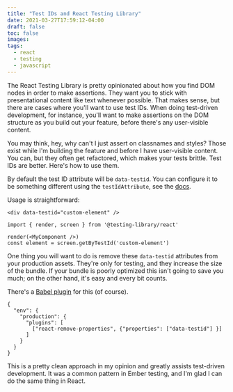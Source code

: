 ```yaml
---
title: "Test IDs and React Testing Library"
date: 2021-03-27T17:59:12-04:00
draft: false
toc: false
images:
tags: 
  - react
  - testing
  - javascript
---
```


The React Testing Library is pretty opinionated about how you find DOM nodes in order to make assertions. They want you to stick with presentational content like text whenever possible. That makes sense, but there are cases where you'll want to use test IDs. When doing test-driven development, for instance, you'll want to make assertions on the DOM structure as you build out your feature, before there's any user-visible content.

You may think, hey, why can't I just assert on classnames and styles? Those exist while I'm building the feature and before I have user-visible content. You can, but they often get refactored, which makes your tests brittle. Test IDs are better. Here's how to use them.

By default the test ID attribute will be `data-testid`. You can configure it to be something different using the `testIdAttribute`, see the [docs](https://testing-library.com/docs/dom-testing-library/api-configuration/).

Usage is straightforward:

```
<div data-testid="custom-element" />
```

```
import { render, screen } from '@testing-library/react'

render(<MyComponent />)
const element = screen.getByTestId('custom-element')
```

One thing you will want to do is remove these `data-testid` attributes from your production assets. They're only for testing, and they increase the size of the bundle. If your bundle is poorly optimized this isn't going to save you much; on the other hand, it's easy and every bit counts.

There's a [Babel plugin](https://github.com/oliviertassinari/babel-plugin-react-remove-properties) for this (of course).

```
{
  "env": {
    "production": {
      "plugins": [
        ["react-remove-properties", {"properties": ["data-testid"] }]
      ]
    }
  }
}
```

This is a pretty clean approach in my opinion and greatly assists test-driven development. It was a common pattern in Ember testing, and I'm glad I can do the same thing in React.
